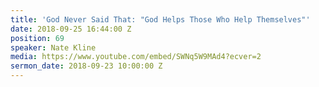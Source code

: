 ```yaml
---
title: 'God Never Said That: "God Helps Those Who Help Themselves"'
date: 2018-09-25 16:44:00 Z
position: 69
speaker: Nate Kline
media: https://www.youtube.com/embed/SWNq5W9MAd4?ecver=2
sermon_date: 2018-09-23 10:00:00 Z
---
```


